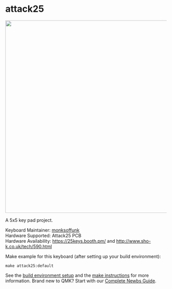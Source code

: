 # attack25

<img src="https://i.imgur.com/pySb3wU.jpg" width="600px">

A 5x5 key pad project.

Keyboard Maintainer: [monksoffunk](https://github.com/monksoffunk)  
Hardware Supported: Attack25 PCB  
Hardware Availability: https://25keys.booth.pm/ and http://www.sho-k.co.uk/tech/590.html

Make example for this keyboard (after setting up your build environment):

    make attack25:default

See the [build environment setup](https://docs.qmk.fm/#/getting_started_build_tools) and the [make instructions](https://docs.qmk.fm/#/getting_started_make_guide) for more information. Brand new to QMK? Start with our [Complete Newbs Guide](https://docs.qmk.fm/#/newbs).

